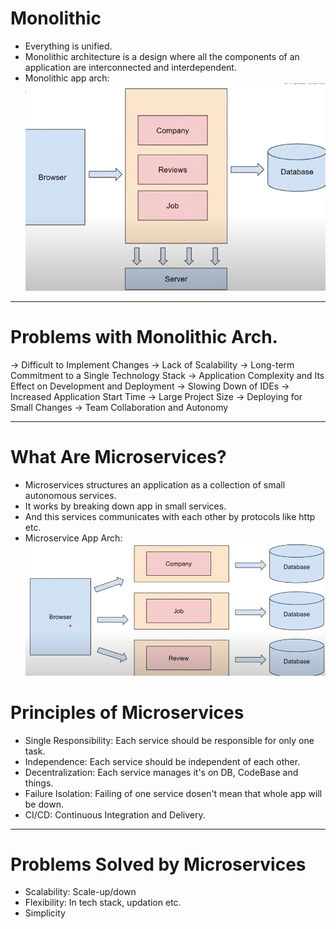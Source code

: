 # Monolithic
- Everything is unified.
- Monolithic architecture is a design where all the components of an application are interconnected and interdependent.
- Monolithic app arch:
![alt text](image.png)

---

# Problems with Monolithic Arch.
→ Difficult to Implement Changes
→ Lack of Scalability
→ Long-term Commitment to a Single Technology Stack
→ Application Complexity and Its Effect on Development and Deployment
→ Slowing Down of IDEs
→ Increased Application Start Time
→ Large Project Size
→ Deploying for Small Changes
→ Team Collaboration and Autonomy

---

# What Are Microservices?
- Microservices structures an application as a collection of small autonomous services.
- It works by breaking down app in small services.
- And this services communicates with each other by protocols like http etc.
- Microservice App Arch:
![alt text](image-1.png)

# Principles of Microservices
- Single Responsibility: Each service should be responsible for only one task.
- Independence: Each service should be independent of each other.
- Decentralization: Each service manages it's on DB, CodeBase and things.
- Failure Isolation: Failing of one service dosen't mean that whole app will be down.
- CI/CD: Continuous Integration and Delivery.


---

# Problems Solved by Microservices
- Scalability: Scale-up/down
- Flexibility: In tech stack, updation etc.
- Simplicity